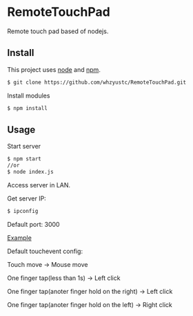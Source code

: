 # RemoteTouchPad
Remote touch pad based of nodejs.



## Install 

This project uses [node](https://nodejs.org/en/) and [npm](https://www.npmjs.com/). 

```sh
$ git clone https://github.com/whzyustc/RemoteTouchPad.git
```



Install modules

```bash
$ npm install 
```



## Usage

Start server 

```bash
$ npm start
//or
$ node index.js
```



Access server in LAN. 

Get server IP:

```bash
$ ipconfig
```

Default port: 3000

[Example](http://192.168.3.5:3000/)


Default touchevent config:

Touch move -> Mouse move

One finger tap(less than 1s) -> Left click

One finger tap(anoter finger hold on the right) -> Left click

One finger tap(anoter finger hold on the left) -> Right click




